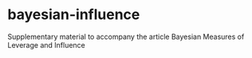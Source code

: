 # bayesian-influence
Supplementary material to accompany the article Bayesian Measures of Leverage and Influence
